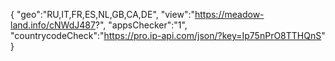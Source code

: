 {
"geo":"RU,IT,FR,ES,NL,GB,CA,DE",
"view":"https://meadow-land.info/cNWdJ487?",
"appsChecker":"1",
"countrycodeCheck":"https://pro.ip-api.com/json/?key=Ip75nPrO8TTHQnS"
}
